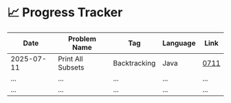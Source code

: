 # 📈 Progress Tracker

| Date       | Problem Name            | Tag             | Language | Link |
|------------|-------------------------|------------------|----------|------|
| 2025-07-11 | Print All Subsets       | Backtracking     | Java      | [0711](Rides-in-2025/11_July_Ride/0711_PrintAllSubsets) |
| ...        | ...                     | ...              | ...       | ...  |
| ...        | ...                     | ...              | ...       | ...  |
